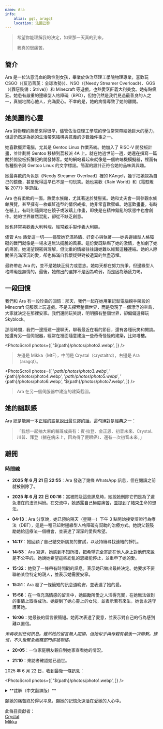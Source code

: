 ```yaml
---
name: Ara
info:
    alias: gqt, aragqt
    location: 法國巴黎
---
```


> 希望你能理解我的決定，如果那一天真的到來。
> 
> 我真的很痛苦。

## 簡介

Ara 是一位法意混血的跨性別女孩，畢業於佐治亞理工學院物理專業，喜歡玩 CSGO（《反恐菁英：全球攻勢》）、NSO（《Needy Streamer Overload》）、GGS（《罪惡裝備：Strive》）和 Minecraft 等遊戲，也熱愛烹飪義大利美食。她有點瘋狂。她患有嚴重的邊緣型人格障礙（BPD），但她仍然是我們見過最善良的人之一，真誠地關心他人，充滿愛心。不幸的是，她的病情導致了她的離開。

## 她美麗的心靈

Ara 對物理的熱愛來得很早，儘管佐治亞理工學院的學位常常帶給她巨大的壓力，但這仍然是為她的生活帶來結構與意義的少數幾件事之一。

她喜歡擺弄電腦，尤其是 Gentoo Linux 作業系統。她加入了 RISC-V 開發板計畫，並計劃將 Gentoo 移植到荔枝派 4A 上。就在她過世前一週，她還在撰寫一篇關於開發板折騰記的開發博客。她的網站看起來就像是一個終端機模擬器，裡面有各種指令與 Gentoo Linux 的文字標誌。簡潔的設計正符合她的品味與興趣。

她最喜歡的角色是《Needy Streamer Overload》裡的 KAngel，幾乎把她視為自己的鏡像，甚至覺得這早已不是一句玩笑。她也喜歡《Rain World》和《電馭叛客 2077》等遊戲。

Ara 也有柔軟的一面，熱愛水族館，尤其著迷於雙髻鯊。她和丈夫會一同參觀水族館展覽，甚至擁有一枚蝠魟造型的情侶戒指。她非常喜歡蜜蜂。她喜歡畫畫，有時在紙上，有時則隨興地在鏡子或玻璃上作畫，即使是在精神錯亂的狀態中也會創作。她的世界雖然混亂，卻從不缺乏創意。

她也非常喜歡義大利料理，經常親手製作義大利麵。

儘管 Ara 熱愛這一切——儘管她充滿熱情、好奇心與執著——她與邊緣型人格障礙的戰門就像是一場永遠無法擺脫的風暴。這份愛既點燃了她的激情，也加劇了她的痛苦。她渴望親密與理解，但沈重的情緒往往讓她難以維繫這種連結。她的人際關係充滿深沉的愛，卻也佈滿自我懷疑與對被遺棄的無盡恐懼。

最終帶走 Ara 的，並不是她缺乏努力或意志。她每天都在努力抗爭。但邊緣型人格障礙是無情的，最後，她做出的選擇不是因為軟弱，而是因為筋疲力竭。

## 一段回憶

我們和 Ara 有一段珍貴的回憶：那天，我們一起在她用筆記型電腦親手架設的 Minecraft 伺服器上玩遊戲。不是去探索整個世界，而是發現了一個漂浮的空島，大家就決定在那裡安家。我們還開玩笑說，明明擁有整個世界，卻偏偏選擇玩 Skyblock。

那段時間，我們一邊搭建一邊聊天，聊著最近在看的節目，還有各種玩笑和閒談。她還有另一個伺服器，經常在裡面隨意建造一些奇奇怪怪的建築，比如塔樓。

<PhotoScroll photos={[
    '${path}/photos/photo2.webp',
]} />

> 左邊是 Mikka（MtF），中間是 Crystal（crystaltrd），右邊是 Ara（aragqt）。

<PhotoScroll photos={[
    '${path}/photos/photo3.webp',
    '${path}/photos/photo4.webp',
    '${path}/photos/photo5.webp',
    '${path}/photos/photo6.webp',
    '${path}/photos/photo7.webp',
]} />

> Ara 在另一個伺服器中建造的建築截圖。

## 她的幽默感

Ara 總是能用一本正經的語氣說出最荒謬的話。這句絕對是經典之一：

> 「我想一起抽大麻的輪班成員有：賓·拉登、金正恩、初音未來、Crystal、川普、拜登（躺在病床上，因為得了屁眼癌）、還有一次初音未來。」

## 離開

### 時間線

- **2025 年 6 月 21 日 22:55**：Ara 發送了幾條 WhatsApp 訊息，但在閱讀之前就被刪除了。

- **2025 年 6 月 22 日 00:16**：當被問及這些訊息時，她說她刪除它們是為了避免潛在的法律糾紛。在交流中，她透露自己極度痛苦，並提到了結束生命的想法。

- **04:13**：Ara 分享說，她已預約隔天（星期一）下午 3 點開始接受辯證行為療法（DBT），這是一種已知對邊緣型人格障礙有幫助的治療方式。她說父親鼓勵她給這療法一個機會，並表達了深深的愛與希望。

- **14:17**：她回顧了自己結交新朋友的嘗試，以及持續尋找連結的掙扎。

- **14:53**：Ara 寫道，她感到不知所措，把希望完全寄託在他人身上對他們來說是不公平的。她說她希望這些紛亂的思緒能停止，並重申了她的愛。

- **15:32**：她發了一條帶有時間戳的訊息，表示她已做出最終決定。她要求不要聯絡某位特定的親人，並表示她需要安寧。

- **15:51**：Ara 發了一條簡短的訊息道晚安，並表達了她的愛。

- **15:58**：在一條充滿情感的留言中，她鼓勵所愛之人活得充實，在她無法做到的事情上取得成功。她提到了她心靈上的女兒，並表示若有來生，她會永遠守護著她。

- **16:06**：她最後的留言很簡短。她再次表達了愛意，並表示對自己的行為感到難以置信。

*未再收到任何訊息。雖然她的留言無人閱讀，但她似乎與母親有最後一次聯繫。據信，不久後緊急服務部門即被聯絡。*

- **20:05**：一位家庭朋友親自到她家查看她的情況。

- **21:10**：來訪者確認她已過世。

2025 年 6 月 22 日，收到最後一條訊息：

<PhotoScroll photos={[
'${path}/photos/photo1.webp',
]} />

<details>
<summary>**註解（中文翻譯版）**</summary>

> 我他媽才不在乎你把我當成什麼人
> 
> 我實在無法再這樣活下去了
> 
> 真的不行。各種想法一直在我腦子裡翻騰，什麼藥都試過了，但沒有任何療法有效，以後也不會有用。
> 
> 希望你尊重我的決定。我已經拿到了學位。這是我一直以來夢寐以求的，現在終於如願以償了。
> 
> 我的腦子爛透了，再也做不了別的了。在這個顯然即將崩潰的世界裡，我已經達到了巔峰。
> 
> 朋友們理所當然地疏遠了我（我承認這一點），因為我總是被太多的負面情緒和沉重的壓力困擾。
> 
> 但這不是重點。
> 
> 一切終於結束了，真好，不用再為任何事感到壓力，不用再妄想，不用再為那些跟蹤狂操心，不用再為任何事情付出努力，不用再覺得自己是地球上該死的寄生蟲。要嘛這樣，要嘛我就變成企業的薪水奴隸。
> 
> 人性本惡，這一點越來越清晰了。操，我可以寫一整本書來說明這一點。但我的星光已經熄滅，我再也無法清楚思考了。是的，這些年來我嘗試了所有可能的藥物，但全都無濟於事。我只是在完成一件我在 2019 年就開始的事。
> 
> 我可以用餘生創作瘋狂的藝術，或者割傷自己來感受真實（但你根本不知道現實解體是什麼意思——那個我看過的該死心理學家）。至少我體內的傷痕看起來很真實。想擺脫我唯一的應對機制，卻找不到有效的替代，感覺真的很奇怪。
> 
> 我知道這已經變得語無倫次了，但我要向所有我愛的人道別。感謝一直以來的支持，感謝為對抗我心中惡魔而付出一切的爸爸（是的，我真的有過幻覺），感謝努力幫我尋找合適療法的醫生們，感謝佐治亞理工所有支持過我的朋友，感謝那些相信我並給我無數機會的教授們，還有最重要的，Jordan，我摯愛的丈夫，還有 Crystal，我美麗的精神女兒，感謝你們一直陪著我。
> 
> 永遠。對不起讓你們失望了。但我真的別無選擇。我不想再等什麼巫術療法起效，也不想再次被強制送醫失去控制。所以趁我還能掌控一切時，我愛你們每一位。謝謝你們給予的一切。
> 
> Ara

</details>

願她的痛苦終於得以平息，願她的記憶永遠活在愛她的人心中。

此條目貢獻者：  
[Crystal](https://github.com/Crystaltrd)  
[Mikka](https://github.com/cvyl)
